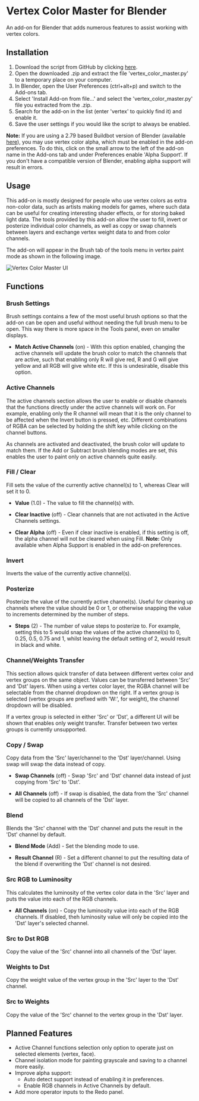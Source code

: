 # Vertex Color Master for Blender
An add-on for Blender that adds numerous features to assist working with vertex colors.

## Installation
1. Download the script from GitHub by clicking [here](https://github.com/andyp123/blender_vertex_color_master/archive/master.zip).
2. Open the downloaded .zip and extract the file 'vertex_color_master.py' to a temporary place on your computer.
3. In Blender, open the User Preferences (ctrl+alt+p) and switch to the Add-ons tab.
4. Select 'Install Add-on from file...' and select the 'vertex_color_master.py' file you extracted from the .zip.
5. Search for the add-on in the list (enter 'vertex' to quickly find it) and enable it.
6. Save the user settings if you would like the script to always be enabled.

__Note:__ If you are using a 2.79 based Buildbot version of Blender (available [here](https://builder.blender.org/download/)), you may use vertex color alpha, which must be enabled in the add-on preferences. To do this, click on the small arrow to the left of the add-on name in the Add-ons tab and under Preferences enable 'Alpha Support'. If you don't have a compatible version of Blender, enabling alpha support will result in errors.

## Usage
This add-on is mostly designed for people who use vertex colors as extra non-color data, such as artists making models for games, where such data can be useful for creating interesting shader effects, or for storing baked light data. The tools provided by this add-on allow the user to fill, invert or posterize individual color channels, as well as copy or swap channels between layers and exchange vertex weight data to and from color channels.

The add-on will appear in the Brush tab of the tools menu in vertex paint mode as shown in the following image.

![Vertex Color Master UI](https://raw.githubusercontent.com/andyp123/blender_vertex_color_master/master/README_img/vertex_color_master.png)

## Functions

### Brush Settings
Brush settings contains a few of the most useful brush options so that the add-on can be open and useful without needing the full brush menu to be open. This way there is more space in the Tools panel, even on smaller displays.

+ __Match Active Channels__ (on) - With this option enabled, changing the active channels will update the brush color to match the channels that are active, such that enabling only R will give red, R and G will give yellow and all RGB will give white etc. If this is undesirable, disable this option.

### Active Channels
The active channels section allows the user to enable or disable channels that the functions directly under the active channels will work on. For example, enabling only the R channel will mean that it is the only channel to be affected when the Invert button is pressed, etc. Different combinations of RGBA can be selected by holding the shift key while clicking on the channel buttons.

As channels are activated and deactivated, the brush color will update to match them. If the Add or Subtract brush blending modes are set, this enables the user to paint only on active channels quite easily.

### Fill / Clear
Fill sets the value of the currently active channel(s) to 1, whereas Clear will set it to 0.

+ __Value__ (1.0) - The value to fill the channel(s) with.

+ __Clear Inactive__ (off) - Clear channels that are not activated in the Active Channels settings.

+ __Clear Alpha__ (off) - Even if clear inactive is enabled, if this setting is off, the alpha channel will not be cleared when using Fill. __Note:__ Only available when Alpha Support is enabled in the add-on preferences.

### Invert
Inverts the value of the currently active channel(s).

### Posterize
Posterize the value of the currently active channel(s). Useful for cleaning up channels where the value should be 0 or 1, or otherwise snapping the value to increments determined by the number of steps.

+ __Steps__ (2) - The number of value steps to posterize to. For example, setting this to 5 would snap the values of the active channel(s) to 0, 0.25, 0.5, 0.75 and 1, whilst leaving the default setting of 2, would result in black and white.

### Channel/Weights Transfer
This section allows quick transfer of data between different vertex color and vertex groups on the same object. Values can be transferred between 'Src' and 'Dst' layers. When using a vertex color layer, the RGBA channel will be selectable from the channel dropdown on the right. If a vertex group is selected (vertex groups are prefixed with 'W:', for weight), the channel dropdown will be disabled.

If a vertex group is selected in either 'Src' or 'Dst', a different UI will be shown that enables only weight transfer. Transfer between two vertex groups is currently unsupported.

### Copy / Swap
Copy data from the 'Src' layer/channel to the 'Dst' layer/channel. Using swap will swap the data instead of copy.

+ __Swap Channels__ (off) - Swap 'Src' and 'Dst'  channel data instead of just copying from 'Src' to 'Dst'.

+ __All Channels__ (off) - If swap is disabled, the data from the 'Src' channel will be copied to all channels of the 'Dst' layer.

### Blend
Blends the 'Src' channel with the 'Dst' channel and puts the result in the 'Dst' channel by default.

+ __Blend Mode__ (Add) - Set the blending mode to use.

+ __Result Channel__ (R) - Set a different channel to put the resulting data of the blend if overwriting the 'Dst' channel is not desired.

### Src RGB to Luminosity
This calculates the luminosity of the vertex color data in the 'Src' layer and puts the value into each of the RGB channels.

+ __All Channels__ (on) - Copy the luminosity value into each of the RGB channels. If disabled, theh luminosity value will only be copied into the 'Dst' layer's selected channel.

### Src to Dst RGB
Copy the value of the 'Src' channel into all channels of the 'Dst' layer.

### Weights to Dst
Copy the weight value of the vertex group in the 'Src' layer to the 'Dst' channel.

### Src to Weights
Copy the value of the 'Src' channel to the vertex group in the 'Dst' layer.

## Planned Features
* Active Channel functions selection only option to operate just on selected elements (vertex, face).
* Channel isolation mode for painting grayscale and saving to a channel more easily.
* Improve alpha support:
  - Auto detect support instead of enabling it in preferences.
  - Enable RGB channels in Active Channels by default.
* Add more operator inputs to the Redo panel.